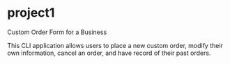 # project1
Custom Order Form for a Business

This CLI application allows users to place a new custom order, modify their own information, cancel an order, and have record of their past orders.